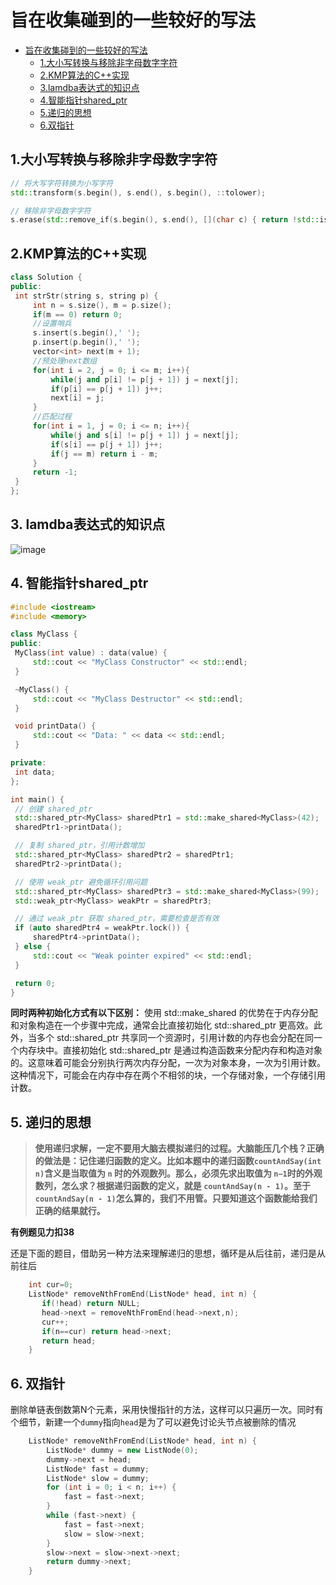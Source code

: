 # 旨在收集碰到的一些较好的写法

- [旨在收集碰到的一些较好的写法](#旨在收集碰到的一些较好的写法)
  - [1.大小写转换与移除非字母数字字符](#1大小写转换与移除非字母数字字符)
  - [2.KMP算法的C++实现](#2kmp算法的c实现)
  - [3.lamdba表达式的知识点](#3-lamdba表达式的知识点)
  - [4.智能指针shared\_ptr](#4-智能指针shared_ptr)
  - [5.递归的思想](#5-递归的思想)
  - [6.双指针](#6-双指针)

## 1.大小写转换与移除非字母数字字符

   ```c++
// 将大写字符转换为小写字符
std::transform(s.begin(), s.end(), s.begin(), ::tolower);

// 移除非字母数字字符
s.erase(std::remove_if(s.begin(), s.end(), [](char c) { return !std::isalnum(c); }), s.end());
   ```

## 2.KMP算法的C++实现

   ```C++
class Solution {
public:
    int strStr(string s, string p) {
        int n = s.size(), m = p.size();
        if(m == 0) return 0;
        //设置哨兵
        s.insert(s.begin(),' ');
        p.insert(p.begin(),' ');
        vector<int> next(m + 1);
        //预处理next数组
        for(int i = 2, j = 0; i <= m; i++){
            while(j and p[i] != p[j + 1]) j = next[j];
            if(p[i] == p[j + 1]) j++;
            next[i] = j;
        }
        //匹配过程
        for(int i = 1, j = 0; i <= n; i++){
            while(j and s[i] != p[j + 1]) j = next[j];
            if(s[i] == p[j + 1]) j++;
            if(j == m) return i - m;
        }
        return -1;
    }
};
   ```

## 3. lamdba表达式的知识点

   ![image](https://github.com/mianfeng/allnote/assets/64387330/edd382b9-3c55-46da-b7d0-9deb745604e1)

## 4. 智能指针shared_ptr

   ```C++
#include <iostream>
#include <memory>

class MyClass {
public:
    MyClass(int value) : data(value) {
        std::cout << "MyClass Constructor" << std::endl;
    }

    ~MyClass() {
        std::cout << "MyClass Destructor" << std::endl;
    }

    void printData() {
        std::cout << "Data: " << data << std::endl;
    }

private:
    int data;
};

int main() {
    // 创建 shared_ptr
    std::shared_ptr<MyClass> sharedPtr1 = std::make_shared<MyClass>(42);
    sharedPtr1->printData();

    // 复制 shared_ptr，引用计数增加
    std::shared_ptr<MyClass> sharedPtr2 = sharedPtr1;
    sharedPtr2->printData();

    // 使用 weak_ptr 避免循环引用问题
    std::shared_ptr<MyClass> sharedPtr3 = std::make_shared<MyClass>(99);
    std::weak_ptr<MyClass> weakPtr = sharedPtr3;

    // 通过 weak_ptr 获取 shared_ptr，需要检查是否有效
    if (auto sharedPtr4 = weakPtr.lock()) {
        sharedPtr4->printData();
    } else {
        std::cout << "Weak pointer expired" << std::endl;
    }

    return 0;
}
   ```

   **同时两种初始化方式有以下区别：**
   使用 std::make_shared 的优势在于内存分配和对象构造在一个步骤中完成，通常会比直接初始化 std::shared_ptr 更高效。此外，当多个 std::shared_ptr 共享同一个资源时，引用计数的内存也会分配在同一个内存块中。直接初始化 std::shared_ptr 是通过构造函数来分配内存和构造对象的。这意味着可能会分别执行两次内存分配，一次为对象本身，一次为引用计数。这种情况下，可能会在内存中存在两个不相邻的块，一个存储对象，一个存储引用计数。

## 5. 递归的思想

   >**使用递归求解，一定不要用大脑去模拟递归的过程。大脑能压几个栈？正确的做法是：记住递归函数的定义。比如本题中的递归函数`countAndSay(int n)`含义是当取值为 `n` 时的外观数列。那么，必须先求出取值为 ```n−1```时的外观数列，怎么求？根据递归函数的定义，就是 ```countAndSay(n - 1)```。至于```countAndSay(n - 1)```怎么算的，我们不用管。只要知道这个函数能给我们正确的结果就行。**

   **有例题见力扣38**

​	还是下面的题目，借助另一种方法来理解递归的思想，循环是从后往前，递归是从前往后

```C++
    int cur=0;
    ListNode* removeNthFromEnd(ListNode* head, int n) {
       if(!head) return NULL;
       head->next = removeNthFromEnd(head->next,n);
       cur++;
       if(n==cur) return head->next;
       return head;
    }
```

## 6. 双指针

删除单链表倒数第N个元素，采用快慢指针的方法，这样可以只遍历一次。同时有个细节，新建一个`dummy`指向`head`是为了可以避免讨论头节点被删除的情况

```C++
    ListNode* removeNthFromEnd(ListNode* head, int n) {
        ListNode* dummy = new ListNode(0);
        dummy->next = head;
        ListNode* fast = dummy;
        ListNode* slow = dummy;
        for (int i = 0; i < n; i++) {
            fast = fast->next;
        }
        while (fast->next) {
            fast = fast->next;
            slow = slow->next;
        }
        slow->next = slow->next->next;
        return dummy->next;
    }
```

